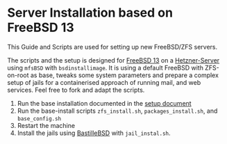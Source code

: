 # Server Installation based on FreeBSD 13
This Guide and Scripts are used  for setting up new FreeBSD/ZFS servers.

The scripts and the setup is designed for [FreeBSD 13](https://www.freebsd.org) on a [Hetzner-Server](https://www.hetzner.com) using `mfsBSD` with `bsdinstallimage`.
It is using a default FreeBSD with ZFS-on-root as base, tweaks some system parameters and prepare a complex setup of jails for a containerised approach of running mail, and web services.
Feel free to fork and adapt the scripts.

1. Run the base installation documented in the [setup document](setup.md)
2. Run the base-install scripts `zfs_install.sh`, `packages_install.sh`, and `base_config.sh`
3. Restart the machine
4. Install the jails using [BastilleBSD](https://bastillebsd.org) with `jail_instal.sh`.

